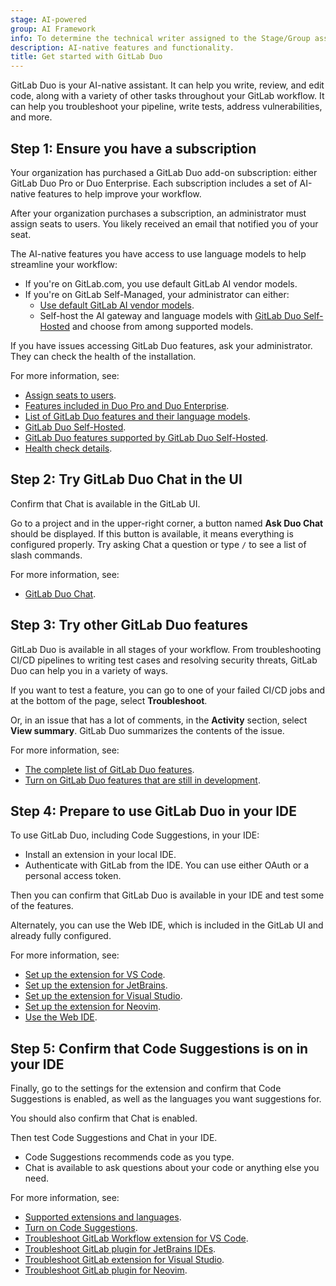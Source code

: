 ```yaml
---
stage: AI-powered
group: AI Framework
info: To determine the technical writer assigned to the Stage/Group associated with this page, see https://handbook.gitlab.com/handbook/product/ux/technical-writing/#assignments
description: AI-native features and functionality.
title: Get started with GitLab Duo
---
```


GitLab Duo is your AI-native assistant. It can help you write, review, and edit code,
along with a variety of other tasks throughout your GitLab workflow.
It can help you troubleshoot your pipeline, write tests, address vulnerabilities, and more.

## Step 1: Ensure you have a subscription

Your organization has purchased a GitLab Duo add-on subscription: either GitLab Duo Pro or Duo Enterprise.
Each subscription includes a set of AI-native features to help improve your workflow.

After your organization purchases a subscription, an administrator must assign seats to users.
You likely received an email that notified you of your seat.

The AI-native features you have access to use language models to help streamline
your workflow:

- If you're on GitLab.com, you use default GitLab AI vendor models.
- If you're on GitLab Self-Managed, your administrator can either:
  - [Use default GitLab AI vendor models](../gitlab_duo/setup.md).
  - Self-host the AI gateway and language models with
    [GitLab Duo Self-Hosted](../../administration/gitlab_duo_self_hosted/_index.md)
    and choose from among supported models.

If you have issues accessing GitLab Duo features, ask your administrator.
They can check the health of the installation.

For more information, see:

- [Assign seats to users](../../subscriptions/subscription-add-ons.md#assign-gitlab-duo-seats).
- [Features included in Duo Pro and Duo Enterprise](https://about.gitlab.com/gitlab-duo/#pricing).
- [List of GitLab Duo features and their language models](../gitlab_duo/_index.md).
- [GitLab Duo Self-Hosted](../../administration/gitlab_duo_self_hosted/_index.md).
- [GitLab Duo features supported by GitLab Duo Self-Hosted](../../administration/gitlab_duo_self_hosted/_index.md#supported-gitlab-duo-features).
- [Health check details](../gitlab_duo/setup.md#run-a-health-check-for-gitlab-duo).

## Step 2: Try GitLab Duo Chat in the UI

Confirm that Chat is available in the GitLab UI.

Go to a project and in the upper-right corner, a button named **Ask Duo Chat** should be displayed.
If this button is available, it means everything is configured properly.
Try asking Chat a question or type `/` to see a list of slash commands.

For more information, see:

- [GitLab Duo Chat](../gitlab_duo_chat/_index.md).

## Step 3: Try other GitLab Duo features

GitLab Duo is available in all stages of your workflow. From troubleshooting
CI/CD pipelines to writing test cases and resolving security threats, GitLab Duo can help you
in a variety of ways.

If you want to test a feature, you can go to one of your failed CI/CD jobs and at the bottom
of the page, select **Troubleshoot**.

Or, in an issue that has a lot of comments, in the **Activity** section, select **View summary**.
GitLab Duo summarizes the contents of the issue.

For more information, see:

- [The complete list of GitLab Duo features](../gitlab_duo/_index.md).
- [Turn on GitLab Duo features that are still in development](../gitlab_duo/turn_on_off.md#turn-on-beta-and-experimental-features).

## Step 4: Prepare to use GitLab Duo in your IDE

To use GitLab Duo, including Code Suggestions, in your IDE:

- Install an extension in your local IDE.
- Authenticate with GitLab from the IDE. You can use either OAuth or a personal access token.

Then you can confirm that GitLab Duo is available in your IDE and test some of the features.

Alternately, you can use the Web IDE, which is included in the GitLab UI and already fully configured.

For more information, see:

- [Set up the extension for VS Code](../../editor_extensions/visual_studio_code/setup.md).
- [Set up the extension for JetBrains](../../editor_extensions/jetbrains_ide/setup.md).
- [Set up the extension for Visual Studio](../../editor_extensions/visual_studio/setup.md).
- [Set up the extension for Neovim](../../editor_extensions/neovim/setup.md).
- [Use the Web IDE](../project/web_ide/_index.md).

## Step 5: Confirm that Code Suggestions is on in your IDE

Finally, go to the settings for the extension and confirm that Code Suggestions is enabled,
as well as the languages you want suggestions for.

You should also confirm that Chat is enabled.

Then test Code Suggestions and Chat in your IDE.

- Code Suggestions recommends code as you type.
- Chat is available to ask questions about your code or anything else you need.

For more information, see:

- [Supported extensions and languages](../project/repository/code_suggestions/supported_extensions.md).
- [Turn on Code Suggestions](../project/repository/code_suggestions/set_up.md#turn-on-code-suggestions).
- [Troubleshoot GitLab Workflow extension for VS Code](../../editor_extensions/visual_studio_code/troubleshooting.md).
- [Troubleshoot GitLab plugin for JetBrains IDEs](../../editor_extensions/jetbrains_ide/jetbrains_troubleshooting.md).
- [Troubleshoot GitLab extension for Visual Studio](../../editor_extensions/visual_studio/visual_studio_troubleshooting.md).
- [Troubleshoot GitLab plugin for Neovim](../../editor_extensions/neovim/neovim_troubleshooting.md).
